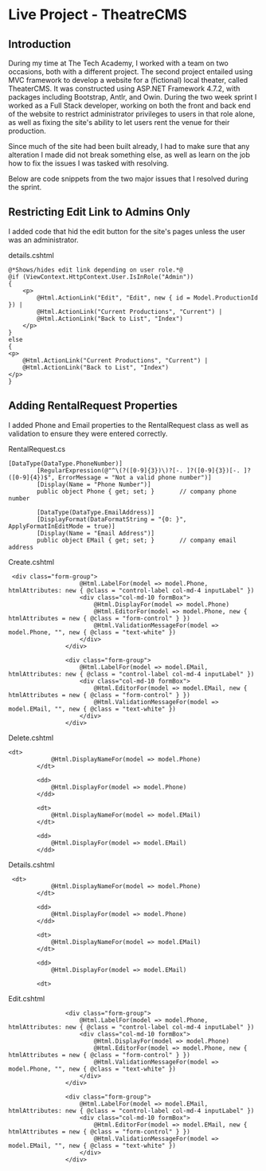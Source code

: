 # Live Project - TheatreCMS
## Introduction
During my time at The Tech Academy, I worked with a team on two occasions, both with a different project. The second project entailed using MVC framework to  develop a website for a (fictional) local theater, called TheaterCMS. It was constructed using ASP.NET Framework 4.7.2, with packages including Bootstrap, Antlr, and Owin. During the two week sprint I worked as a Full Stack developer, working on both the front and back end of the website to restrict administrator privileges to users in that role alone, as well as fixing the site's ability to let users rent the venue for their production.

Since much of the site had been built already, I had to make sure that any alteration I made did not break something else, as well as learn on the job how to fix the issues I was tasked with resolving.

Below are code snippets from the two major issues that I resolved during the sprint.

## Restricting Edit Link to Admins Only
I added code that hid the edit button for the site's pages unless the user was an administrator.

details.cshtml
```
@*Shows/hides edit link depending on user role.*@
@if (ViewContext.HttpContext.User.IsInRole("Admin"))
{
    <p>
        @Html.ActionLink("Edit", "Edit", new { id = Model.ProductionId }) |
        @Html.ActionLink("Current Productions", "Current") |
        @Html.ActionLink("Back to List", "Index")
    </p>
}
else
{
<p>
    @Html.ActionLink("Current Productions", "Current") |
    @Html.ActionLink("Back to List", "Index")
</p>
}
```

## Adding RentalRequest Properties
I added Phone and Email properties to the RentalRequest class as well as validation to ensure they were entered correctly.

RentalRequest.cs
```
[DataType(DataType.PhoneNumber)]
        [RegularExpression(@"^\(?([0-9]{3})\)?[-. ]?([0-9]{3})[-. ]?([0-9]{4})$", ErrorMessage = "Not a valid phone number")]
        [Display(Name = "Phone Number")]
        public object Phone { get; set; }       // company phone number

        [DataType(DataType.EmailAddress)]
        [DisplayFormat(DataFormatString = "{0: }", ApplyFormatInEditMode = true)]
        [Display(Name = "Email Address")]
        public object EMail { get; set; }       // company email address
```

Create.cshtml
```
 <div class="form-group">
                    @Html.LabelFor(model => model.Phone, htmlAttributes: new { @class = "control-label col-md-4 inputLabel" })
                    <div class="col-md-10 formBox">
                        @Html.DisplayFor(model => model.Phone)
                        @Html.EditorFor(model => model.Phone, new { htmlAttributes = new { @class = "form-control" } })
                        @Html.ValidationMessageFor(model => model.Phone, "", new { @class = "text-white" })
                    </div>
                </div>

                <div class="form-group">
                    @Html.LabelFor(model => model.EMail, htmlAttributes: new { @class = "control-label col-md-4 inputLabel" })
                    <div class="col-md-10 formBox">
                        @Html.EditorFor(model => model.EMail, new { htmlAttributes = new { @class = "form-control" } })
                        @Html.ValidationMessageFor(model => model.EMail, "", new { @class = "text-white" })
                    </div>
                </div>
```

Delete.cshtml
```
<dt>
            @Html.DisplayNameFor(model => model.Phone)
        </dt>

        <dd>
            @Html.DisplayFor(model => model.Phone)
        </dd>

        <dt>
            @Html.DisplayNameFor(model => model.EMail)
        </dt>

        <dd>
            @Html.DisplayFor(model => model.EMail)
        </dd>
```

Details.cshtml
```
 <dt>
            @Html.DisplayNameFor(model => model.Phone)
        </dt>

        <dd>
            @Html.DisplayFor(model => model.Phone)
        </dd>

        <dt>
            @Html.DisplayNameFor(model => model.EMail)
        </dt>

        <dd>
            @Html.DisplayFor(model => model.EMail)

        <dt>
```
Edit.cshtml
```
                <div class="form-group">
                    @Html.LabelFor(model => model.Phone, htmlAttributes: new { @class = "control-label col-md-4 inputLabel" })
                    <div class="col-md-10 formBox">
                        @Html.DisplayFor(model => model.Phone)
                        @Html.EditorFor(model => model.Phone, new { htmlAttributes = new { @class = "form-control" } })
                        @Html.ValidationMessageFor(model => model.Phone, "", new { @class = "text-white" })
                    </div>
                </div>

                <div class="form-group">
                    @Html.LabelFor(model => model.EMail, htmlAttributes: new { @class = "control-label col-md-4 inputLabel" })
                    <div class="col-md-10 formBox">
                        @Html.EditorFor(model => model.EMail, new { htmlAttributes = new { @class = "form-control" } })
                        @Html.ValidationMessageFor(model => model.EMail, "", new { @class = "text-white" })
                    </div>
                </div>
```
